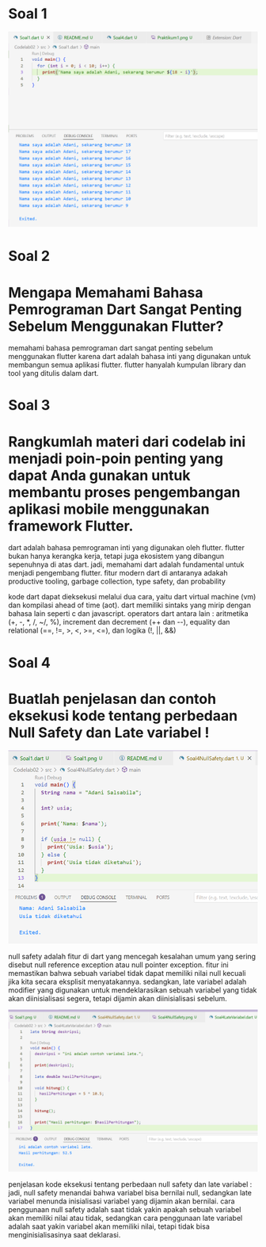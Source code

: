 # Soal 1

![Gambar Soal1](img/Soal1.png)  

# Soal 2
# Mengapa Memahami Bahasa Pemrograman Dart Sangat Penting Sebelum Menggunakan Flutter?

memahami bahasa pemrograman dart sangat penting sebelum menggunakan flutter karena dart adalah bahasa inti yang digunakan untuk membangun semua aplikasi flutter. flutter hanyalah kumpulan library dan tool yang ditulis dalam dart.

# Soal 3
# Rangkumlah materi dari codelab ini menjadi poin-poin penting yang dapat Anda gunakan untuk membantu proses pengembangan aplikasi mobile menggunakan framework Flutter.

dart adalah bahasa pemrograman inti yang digunakan oleh flutter. flutter bukan hanya kerangka kerja, tetapi juga ekosistem yang dibangun sepenuhnya di atas dart. jadi, memahami dart adalah fundamental untuk menjadi pengembang flutter. fitur modern dart di antaranya adakah productive tooling, garbage collection, type safety, dan probability 

kode dart dapat dieksekusi melalui dua cara, yaitu dart virtual machine (vm) dan kompilasi ahead of time (aot). dart memiliki sintaks yang mirip dengan bahasa lain seperti c dan javascript. operators dart antara lain : aritmetika (+, -, *, /, ~/, %), increment dan decrement (++ dan --), equality dan relational (==, !=, >, <, >=, <=), dan logika (!, ||, &&)

# Soal 4
# Buatlah penjelasan dan contoh eksekusi kode tentang perbedaan Null Safety dan Late variabel !

![Gambar Soal 4 Null Safety](img/Soal4NullSafety.png)  

null safety adalah fitur di dart yang mencegah kesalahan umum yang sering disebut null reference exception atau null pointer exception. fitur ini memastikan bahwa sebuah variabel tidak dapat memiliki nilai null kecuali jika kita secara eksplisit menyatakannya. sedangkan, late variabel adalah modifier yang digunakan untuk mendeklarasikan sebuah variabel yang tidak akan diinisialisasi segera, tetapi dijamin akan diinisialisasi sebelum.

![Gambar Soal 4 Late Variabel](img/Soal4LateVariabel.png)  

penjelasan kode eksekusi tentang perbedaan null safety dan late variabel : 
jadi, null safety menandai bahwa variabel bisa bernilai null, sedangkan late variabel menunda inisialisasi variabel yang dijamin akan bernilai. cara penggunaan null safety adalah saat tidak yakin apakah sebuah variabel akan memiliki nilai atau tidak, sedangkan cara penggunaan late variabel adalah saat yakin variabel akan memiliki nilai, tetapi tidak bisa menginisialisasinya saat deklarasi.
